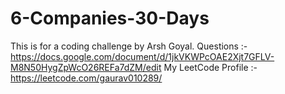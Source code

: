 # 6-Companies-30-Days
This is for a coding challenge by Arsh Goyal.
Questions :- https://docs.google.com/document/d/1jkVKWPcOAE2Xjt7GFLV-M8N50HygZpWcO26REFa7dZM/edit 
My LeetCode Profile :- https://leetcode.com/gaurav010289/
